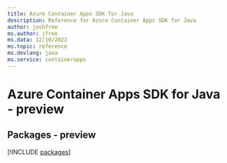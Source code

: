 ```yaml
---
title: Azure Container Apps SDK for Java
description: Reference for Azure Container Apps SDK for Java
author: joshfree
ms.author: jfree
ms.data: 12/10/2022
ms.topic: reference
ms.devlang: java
ms.service: containerapps
---
```

# Azure Container Apps SDK for Java - preview
## Packages - preview
[!INCLUDE [packages](container-apps-index.md)]